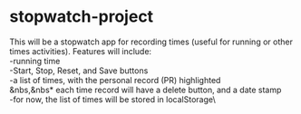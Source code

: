 # stopwatch-project
 This will be a stopwatch app for recording times (useful for running or other times activities). Features will include:\
 -running time\
 -Start, Stop, Reset, and Save buttons\
 -a list of times, with the personal record (PR) highlighted\
    &nbs,&nbs* each time record will have a delete button, and a date stamp\
 -for now, the list of times will be stored in localStorage\
